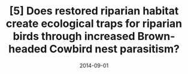 ---
title: "[5] Does restored riparian habitat create ecological traps for riparian birds through increased Brown-headed Cowbird nest parasitism?"
collection: publications
date: 2014-09-01
venue: 'Ecological Restoration'
link: 'https://doi.org/10.3368/er.32.3.239'
paperurl: '/files/Dybala2014_RiparianEcologicalTraps.pdf'
citation: "Dybala KE, Seavy NE, Dettling MD, Gilbert M, Melcer R, Gardali T (2014) Does restored riparian habitat create ecological traps for riparian birds through increased Brown-headed Cowbird nest parasitism? <i>Ecological Restoration</i> 32:239-248. DOI: 10.3368/er.32.3.239"
---